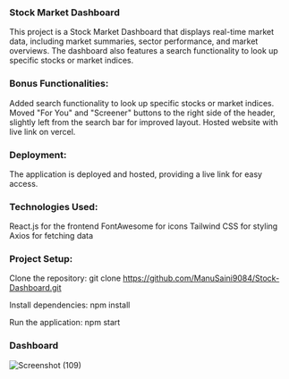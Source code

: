 ###                                                                                                Stock Market Dashboard

This project is a Stock Market Dashboard that displays real-time market data, including market summaries, sector performance, and market overviews. The dashboard also features a search functionality to look up specific stocks or market indices.

### Bonus Functionalities:

Added search functionality to look up specific stocks or market indices.
Moved "For You" and "Screener" buttons to the right side of the header, slightly left from the search bar for improved layout.
Hosted website with live link on vercel.

### Deployment:

The application is deployed and hosted, providing a live link for easy access.

### Technologies Used:

React.js for the frontend
FontAwesome for icons
Tailwind CSS for styling
Axios for fetching data

### Project Setup:

Clone the repository: git clone https://github.com/ManuSaini9084/Stock-Dashboard.git

Install dependencies: npm install

Run the application: npm start

### Dashboard

![Screenshot (109)](https://github.com/ManuSaini9084/Stock-Dashboard/assets/139550825/2ace85d7-ae33-4922-bd53-ab6ccc359ab5)
